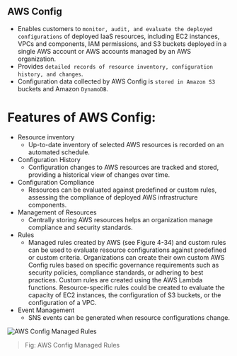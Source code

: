 AWS Config
---

- Enables customers to `monitor, audit, and evaluate the deployed configurations` of deployed IaaS resources, including EC2 instances, VPCs and components, IAM permissions, and S3 buckets deployed in a single AWS account or AWS accounts managed by an AWS organization.
- Provides `detailed records of resource inventory, configuration history, and changes`.
- Configuration data collected by AWS Config is `stored in Amazon S3` buckets and Amazon `DynamoDB`.

# Features of AWS Config:

- Resource inventory
  - Up-to-date inventory of selected AWS resources is recorded on an automated schedule.
- Configuration History
  - Configuration changes to AWS resources are tracked and stored, providing a historical view of changes over time.
- Configuration Compliance
  - Resources can be evaluated against predefined or custom rules, assessing the compliance of deployed AWS infrastructure components.
- Management of Resources
  - Centrally storing AWS resources helps an organization manage compliance and security standards.
- Rules
  - Managed rules created by AWS (see Figure 4-34) and custom rules can be used to evaluate resource configurations against predefined or custom criteria. Organizations can create their own custom AWS Config rules based on specific governance requirements such as security policies, compliance standards, or adhering to best practices. Custom rules are created using the AWS Lambda functions. Resource-specific rules could be created to evaluate the capacity of EC2 instances, the configuration of S3 buckets, or the configuration of a VPC.
- Event Management
  - SNS events can be generated when resource configurations change.

![AWS Config Managed Rules](../../images/aws-config-managed-rules.png)
> Fig: AWS Config Managed Rules

